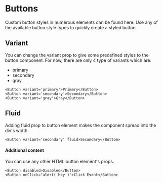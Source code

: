 # Buttons
Custom button styles in numerous elements can be found here. Use any of the available button style types to quickly create a styled button. 

## Variant
You can change the variant prop to give some predefined styles to the button component. For now, there are only 4 type of variants which are:
- primary
- secondary
- gray

```
<Button variant='primary'>Primary</Button>
<Button variant='secondary'>Secondary</Button>
<Button variant='gray'>Gray</Button>
``` 

## Fluid
Adding fluid prop to button element makes the component spread into the div's width.

```
<Button variant='secondary' fluid>Secondary</Button>
```

#### Additional content
You can use any other HTML button element's props.
```
<Button disabled>Disabled</Button>
<Button onClick="alert('hey')">Click Event</Button>
```
